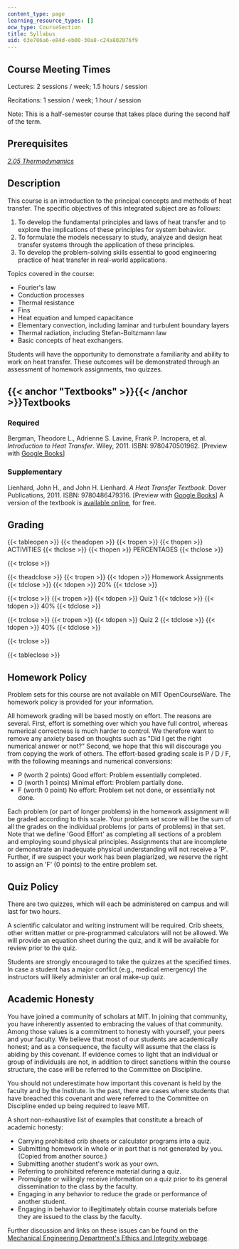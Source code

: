 ```yaml
---
content_type: page
learning_resource_types: []
ocw_type: CourseSection
title: Syllabus
uid: 63e786a6-e84d-eb00-30a8-c24a802076f9
---
```


Course Meeting Times
--------------------

Lectures: 2 sessions / week; 1.5 hours / session

Recitations: 1 session / week; 1 hour / session

Note: This is a half-semester course that takes place during the second half of the term.

Prerequisites
-------------

[_2.05 Thermodynamics_](http://student.mit.edu/catalog/m2a.html#2.05)

Description
-----------

This course is an introduction to the principal concepts and methods of heat transfer. The specific objectives of this integrated subject are as follows:

1.  To develop the fundamental principles and laws of heat transfer and to explore the implications of these principles for system behavior.
2.  To formulate the models necessary to study, analyze and design heat transfer systems through the application of these principles.
3.  To develop the problem-solving skills essential to good engineering practice of heat transfer in real-world applications.

Topics covered in the course:

*   Fourier's law
*   Conduction processes
*   Thermal resistance
*   Fins
*   Heat equation and lumped capacitance
*   Elementary convection, including laminar and turbulent boundary layers
*   Thermal radiation, including Stefan-Boltzmann law
*   Basic concepts of heat exchangers.

Students will have the opportunity to demonstrate a familiarity and ability to work on heat transfer. These outcomes will be demonstrated through an assessment of homework assignments, two quizzes.

{{< anchor "Textbooks" >}}{{< /anchor >}}Textbooks
--------------------------------------------------

### Required

Bergman, Theodore L., Adrienne S. Lavine, Frank P. Incropera, et al. _Introduction to Heat Transfer_. Wiley, 2011. ISBN: 9780470501962. \[Preview with [Google Books](http://books.google.com/books?id=YBaNaLurTD4C&pg=PAfrontcover)\]

### Supplementary

Lienhard, John H., and John H. Lienhard. _A Heat Transfer Textbook_. Dover Publications, 2011. ISBN: 9780486479316. \[Preview with [Google Books](http://books.google.com/books?id=P8iV6IjNtI8C&pg=PAfrontcover)\] A version of the textbook is [available online](http://web.mit.edu/lienhard/www/ahtt.html), for free.

Grading
-------

{{< tableopen >}}
{{< theadopen >}}
{{< tropen >}}
{{< thopen >}}
ACTIVITIES
{{< thclose >}}
{{< thopen >}}
PERCENTAGES
{{< thclose >}}

{{< trclose >}}

{{< theadclose >}}
{{< tropen >}}
{{< tdopen >}}
Homework Assignments
{{< tdclose >}}
{{< tdopen >}}
20%
{{< tdclose >}}

{{< trclose >}}
{{< tropen >}}
{{< tdopen >}}
Quiz 1
{{< tdclose >}}
{{< tdopen >}}
40%
{{< tdclose >}}

{{< trclose >}}
{{< tropen >}}
{{< tdopen >}}
Quiz 2
{{< tdclose >}}
{{< tdopen >}}
40%
{{< tdclose >}}

{{< trclose >}}

{{< tableclose >}}

Homework Policy
---------------

Problem sets for this course are not available on MIT OpenCourseWare. The homework policy is provided for your information.

All homework grading will be based mostly on effort. The reasons are several. First, effort is something over which you have full control, whereas numerical correctness is much harder to control. We therefore want to remove any anxiety based on thoughts such as "Did I get the right numerical answer or not?" Second, we hope that this will discourage you from copying the work of others. The effort-based grading scale is P / D / F, with the following meanings and numerical conversions:

*   P (worth 2 points) Good effort: Problem essentially completed.
*   D (worth 1 points) Minimal effort: Problem partially done.
*   F (worth 0 point) No effort: Problem set not done, or essentially not done.

Each problem (or part of longer problems) in the homework assignment will be graded according to this scale. Your problem set score will be the sum of all the grades on the individual problems (or parts of problems) in that set. Note that we define 'Good Effort' as completing all sections of a problem and employing sound physical principles. Assignments that are incomplete or demonstrate an inadequate physical understanding will not receive a 'P'. Further, if we suspect your work has been plagiarized, we reserve the right to assign an 'F' (0 points) to the entire problem set.

Quiz Policy
-----------

There are two quizzes, which will each be administered on campus and will last for two hours.

A scientific calculator and writing instrument will be required. Crib sheets, other written matter or pre-programmed calculators will not be allowed. We will provide an equation sheet during the quiz, and it will be available for review prior to the quiz.

Students are strongly encouraged to take the quizzes at the specified times. In case a student has a major conflict (e.g., medical emergency) the instructors will likely administer an oral make-up quiz.

Academic Honesty
----------------

You have joined a community of scholars at MIT. In joining that community, you have inherently assented to embracing the values of that community. Among those values is a commitment to honesty with yourself, your peers and your faculty. We believe that most of our students are academically honest; and as a consequence, the faculty will assume that the class is abiding by this covenant. If evidence comes to light that an individual or group of individuals are not, in addition to direct sanctions within the course structure, the case will be referred to the Committee on Discipline.

You should not underestimate how important this covenant is held by the faculty and by the Institute. In the past, there are cases where students that have breached this covenant and were referred to the Committee on Discipline ended up being required to leave MIT.

A short non-exhaustive list of examples that constitute a breach of academic honesty:

*   Carrying prohibited crib sheets or calculator programs into a quiz.
*   Submitting homework in whole or in part that is not generated by you. (Copied from another source.)
*   Submitting another student's work as your own.
*   Referring to prohibited reference material during a quiz.
*   Promulgate or willingly receive information on a quiz prior to its general dissemination to the class by the faculty.
*   Engaging in any behavior to reduce the grade or performance of another student.
*   Engaging in behavior to illegitimately obtain course materials before they are issued to the class by the faculty.

Further discussion and links on these issues can be found on the [Mechanical Engineering Department's Ethics and Integrity webpage](http://meche.mit.edu/ethics).
